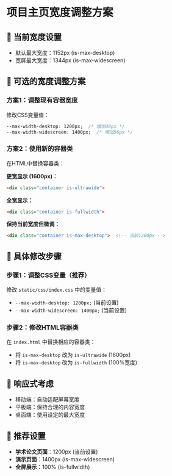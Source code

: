 # 项目主页宽度调整方案

## 🎯 当前宽度设置
- 默认最大宽度：1152px (is-max-desktop)
- 宽屏最大宽度：1344px (is-max-widescreen)

## 📏 可选的宽度调整方案

### 方案1：调整现有容器宽度
修改CSS变量值：
```css
--max-width-desktop: 1200px;  /* 增加48px */
--max-width-widescreen: 1400px;  /* 增加56px */
```

### 方案2：使用新的容器类
在HTML中替换容器类：

**更宽显示 (1600px)：**
```html
<div class="container is-ultrawide">
```

**全宽显示：**
```html
<div class="container is-fullwidth">
```

**保持当前宽度但微调：**
```html
<div class="container is-max-desktop">  <!-- 当前1200px -->
```

## 🔧 具体修改步骤

### 步骤1：调整CSS变量（推荐）
修改 `static/css/index.css` 中的变量值：
- `--max-width-desktop: 1200px;` (当前设置)
- `--max-width-widescreen: 1400px;` (当前设置)

### 步骤2：修改HTML容器类
在 `index.html` 中替换相应的容器类：
- 将 `is-max-desktop` 改为 `is-ultrawide` (1600px)
- 将 `is-max-desktop` 改为 `is-fullwidth` (100%宽度)

## 📱 响应式考虑
- 移动端：自动适配屏幕宽度
- 平板端：保持合理的内容宽度
- 桌面端：使用设定的最大宽度

## 🎨 推荐设置
- **学术论文页面**：1200px (当前设置)
- **演示页面**：1400px (is-max-widescreen)
- **全屏展示**：100% (is-fullwidth)
